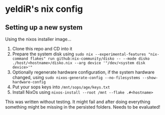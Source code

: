 # yeldiR's nix config
## Setting up a new system
Using the nixos installer image...

1. Clone this repo and CD into it
2. Prepare the system disk using `sudo nix --experimental-features "nix-command flakes" run github:nix-community/disko -- --mode disko ./host/<hostname>/disko.nix --arg device '"/dev/<system disk device>'"`
3. Optionally regenerate hardware configuration, if the system hardware changed, using `sudo nixos-generate-config --no-filesystems --show-hardware-config`
4. Put your sops keys into `/mnt/sops/age/keys.txt`
5. Install NixOs using `nixos-install --root /mnt --flake .#<hostname>`

This was written without testing. It might fail and after doing everything something might be missing in the persisted folders. Needs to be evaluated!